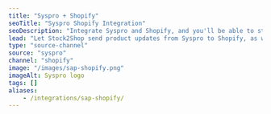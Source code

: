 ```yaml
---
title: "Syspro + Shopify"
seoTitle: "Syspro Shopify Integration"
seoDescription: "Integrate Syspro and Shopify, and you'll be able to streamline your workflow, simplify the ordering process and save time - and money. Find out more about how a Syspro Shopify Integration can help your business."
lead: "Let Stock2Shop send product updates from Syspro to Shopify, as well as automatically raise online orders directly into your ERP and instruct your warehouse to fulfill the order. Here’s how we can help you streamline your workflow."
type: "source-channel"
source: "syspro"
channel: "shopify"
image: "/images/sap-shopify.png"
imageAlt: Syspro logo
tags: []
aliases:
    - /integrations/sap-shopify/
---
```

    